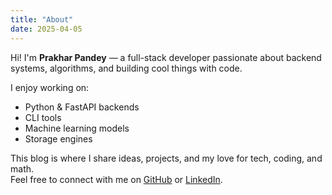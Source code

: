 ```yaml
---
title: "About"
date: 2025-04-05
---
```


Hi! I'm **Prakhar Pandey** — a full-stack developer passionate about backend systems, algorithms, and building cool things with code.

I enjoy working on:

- Python & FastAPI backends
- CLI tools
- Machine learning models
- Storage engines

This blog is where I share ideas, projects, and my love for tech, coding, and math.  
Feel free to connect with me on [GitHub](https://github.com/prakh0) or [LinkedIn](https://www.linkedin.com/in/prakhar-pandey-62886026b/).